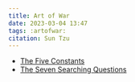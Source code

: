 ```yaml
---
title: Art of War
date: 2023-03-04 13:47
tags: :artofwar:
citation: Sun Tzu
---
```


+ [The Five Constants](202303041348.md)
+ [The Seven Searching Questions](202303041402.md)

